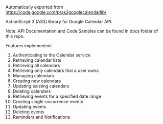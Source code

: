 Automatically exported from https://code.google.com/p/as3googlecalendarlib/

ActionScript 3 (AS3) library for Google Calendar API.

Note: API Documentation and Code Samples can be found in docs folder of this repo.

Features implemented:

1.	Authenticating to the Calendar service 
2.	Retrieving calendar lists 
3.	Retrieving all calendars 
4.	Retrieving only calendars that a user owns 
5.	Managing calendars 
6.	Creating new calendars 
7.	Updating existing calendars 
8.	Deleting calendars 
9.	Retrieving events for a specified date range 
10.	Creating single-occurrence events 
11.	Updating events 
12.	Deleting events 
13.	Reminders and Notifications
